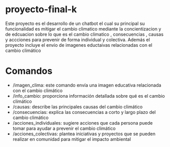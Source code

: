 # proyecto-final-k
Este proyecto es el desarrollo de un chatbot el cual su principal su funcionalidad es mitigar el cambio climatico 
mediante la concientizacion y de edcuacion sobre lo que es el cambio climatico , consecuencias , causas y accciones para prevenir
de forma individual y colectiva.
Además el proyecto incluye el envio de imagenes eductaivas relacionadas con el cambio climático
# Comandos
- /imagen_clima: este comando envía una imagen educativa relacionada con el cambio climático
- /info_cambio: proporciona información detallada sobre qué es el cambio climático
- /causas: describe las principales causas del cambio climático
- /consecuencias: explica las consecuencias a corto y largo plazo del cambio climático
- /acciones_individuales: sugiere acciones que cada persona puede tomar para ayudar a prevenir el cambio climático
- /acciones_colectivas: plantea iniciativas y proyectos que se pueden realizar en comunidad para mitigar el impacto ambiental

